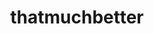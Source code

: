 ---
layout: playlist
title: thatmuchbetter
section: College
embed: '<iframe class="playlist" src="about:blank" data-src="https://open.spotify.com/embed/playlist/3XuLy61tsdqU1HhDbOmzP6" width="300" height="380" frameborder="0" allowtransparency="true" allow="encrypted-media"></iframe>'
story: "freshman winter/spring"
order: 2
---